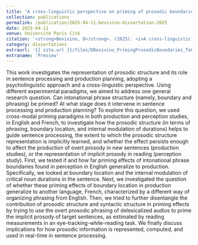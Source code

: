 ```yaml
---
title: "A cross-linguistic perspective on priming of prosodic boundaries"
collection: publications
permalink: /publication/2025-04-11-bevivino-dissertation-2025
date: 2025-04-11
venue: Université Paris Cité
citation: '<strong>Bevivino, D</strong>. (2025). <i>A cross-linguistic perspective on priming of prosodic boundaries</i>. [Doctoral dissertation, Université Paris Cité]'
category: dissertations
extraurl: '{{ site.url }}/files/DBevivino_PrimingProsodicBoundaries_ToC.pdf'
extraname: 'Preview'
---
```


This work investigates the representation of prosodic structure and its role in sentence processing and production planning, adopting a psycholinguistic approach and a cross-linguistic perspective. Using different experimental paradigms, we aimed to address one general research question. Can intonational phrase structure (namely, boundary and phrasing) be primed? At what stage does it intervene in sentence processing and production planning? To explore this question, we used cross-modal priming paradigms in both production and perception studies, in English and French, to investigate how the prosodic structure (in terms of phrasing, boundary location, and internal modulation of durations) helps to guide sentence processing, the extent to which the prosodic structure representation is implicitly learned, and whether the effect persists enough to affect the production of overt prosody in new sentences (production studies), or the representation of implicit prosody in reading (perception study). First, we tested if and how far priming effects of intonational phrase boundaries found in perception in English generalize to production. Specifically, we looked at boundary location and the internal modulation of critical noun durations in the sentence. Next, we investigated the question of whether these priming effects of boundary location in production generalize to another language, French, characterized by a different way of organizing phrasing from English. Then, we tried to further disentangle the contribution of prosodic structure and syntactic structure in priming effects by trying to use the overt prosodic phrasing of delexicalized audios to prime the implicit prosody of target sentences, as estimated by reading measurements in an eye-tracking-while-reading task. We finally discuss implications for how prosodic information is represented, computed, and used in real-time in sentence processing.
